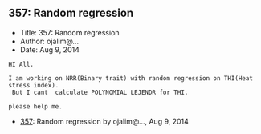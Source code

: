 ## 357: Random regression

- Title: 357: Random regression
- Author: ojalim@...
- Date: Aug 9, 2014
```
HI All.

I am working on NRR(Binary trait) with random regression on THI(Heat stress index).
 But I cant  calculate POLYNOMIAL LEJENDR for THI. 

please help me.
```

- [357](0357.md): Random regression by ojalim@..., Aug 9, 2014
